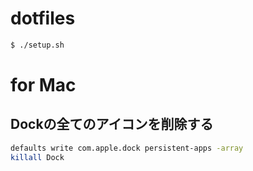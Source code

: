 # dotfiles

```sh
$ ./setup.sh
```
# for Mac

## Dockの全てのアイコンを削除する
```sh
defaults write com.apple.dock persistent-apps -array
killall Dock
```